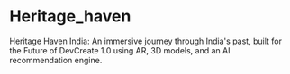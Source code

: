 # Heritage_haven
Heritage Haven India: An immersive journey through India's past, built for the Future of DevCreate 1.0 using AR, 3D models, and an AI recommendation engine.
